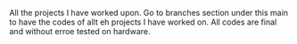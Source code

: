 All the projects I have worked upon.
Go to branches section under this main to have the codes of allt eh projects I have worked on.
All codes are final and without erroe tested on hardware.
